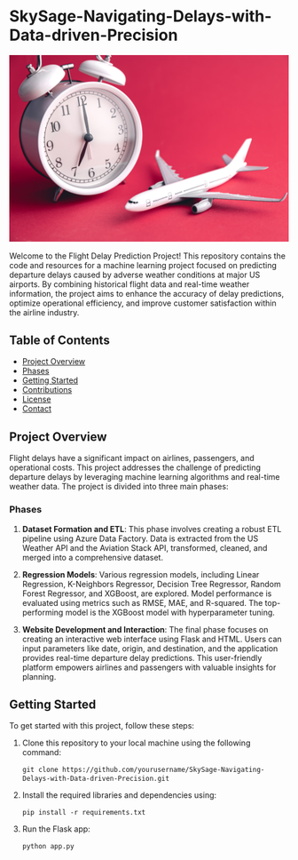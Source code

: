 # SkySage-Navigating-Delays-with-Data-driven-Precision


![Flight Delays](https://github.com/saikumar28102000/SkySage-Navigating-Delays-with-Data-driven-Precision/blob/main/white-alarm-clock-airplane-background-viva-magenta.jpg)

Welcome to the Flight Delay Prediction Project! This repository contains the code and resources for a machine learning project focused on predicting departure delays caused by adverse weather conditions at major US airports. By combining historical flight data and real-time weather information, the project aims to enhance the accuracy of delay predictions, optimize operational efficiency, and improve customer satisfaction within the airline industry.

## Table of Contents

- [Project Overview](#project-overview)
- [Phases](#phases)
- [Getting Started](#getting-started)
- [Contributions](#contributions)
- [License](#license)
- [Contact](#contact)

## Project Overview

Flight delays have a significant impact on airlines, passengers, and operational costs. This project addresses the challenge of predicting departure delays by leveraging machine learning algorithms and real-time weather data. The project is divided into three main phases:

### Phases

1. **Dataset Formation and ETL**: This phase involves creating a robust ETL pipeline using Azure Data Factory. Data is extracted from the US Weather API and the Aviation Stack API, transformed, cleaned, and merged into a comprehensive dataset.
   
2. **Regression Models**: Various regression models, including Linear Regression, K-Neighbors Regressor, Decision Tree Regressor, Random Forest Regressor, and XGBoost, are explored. Model performance is evaluated using metrics such as RMSE, MAE, and R-squared. The top-performing model is the XGBoost model with hyperparameter tuning.

3. **Website Development and Interaction**: The final phase focuses on creating an interactive web interface using Flask and HTML. Users can input parameters like date, origin, and destination, and the application provides real-time departure delay predictions. This user-friendly platform empowers airlines and passengers with valuable insights for planning.

## Getting Started

To get started with this project, follow these steps:

1. Clone this repository to your local machine using the following command:
   ```
   git clone https://github.com/yourusername/SkySage-Navigating-Delays-with-Data-driven-Precision.git
   ```

2. Install the required libraries and dependencies using:
   ```
   pip install -r requirements.txt
   ```

3. Run the Flask app:
   ```
   python app.py
   ```

